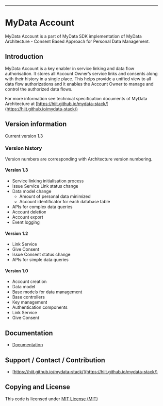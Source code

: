 
---

# MyData Account
MyData Account is a part of MyData SDK implementation of MyData Architecture - Consent Based Approach for Personal Data Management.

## Introduction
MyData Account is a key enabler in service linking and data flow authorisation. It stores all Account  Owner’s service links and consents along with their history in a single place. This helps provide a unified view to all data flow authorizations and it enables the Account Owner to manage and control the authorized data flows.

For more information see technical specification documents of MyData Architecture at [https://hiit.github.io/mydata-stack/](https://hiit.github.io/mydata-stack/)

## Version information

Current version 1.3
 
### Version history
Version numbers are corresponding with Architecture version numbering.

#### Version 1.3

- Service linking initialisation process
- Issue Service Link status change
- Data model change
    - Amount of personal data minimized
    - Account identificator for each database table
- APIs for complex data queries
- Account deletion
- Account export
- Event logging

#### Version 1.2

- Link Service
- Give Consent
- Issue Consent status change
- APIs for simple data queries

#### Version 1.0

- Account creation
- Data model
- Base models for data management
- Base controllers
- Key management
- Authentication components
- Link Service
- Give Consent


## Documentation
- [Documentation ](doc/)

## Support / Contact / Contribution
- [https://hiit.github.io/mydata-stack/](https://hiit.github.io/mydata-stack/)

## Copying and License
This code is licensed under [MIT License (MIT)](LICENSE)
